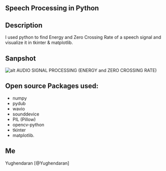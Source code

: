 ## Speech Processing in Python 

## Description

I used python to find Energy and Zero Crossing Rate of a speech signal and visualize it in tkinter & matplotlib. 

## Sanpshot

![alt AUDIO SIGNAL PROCESSING (ENERGY and ZERO CROSSING RATE)](https://i.ibb.co/2scf4nb/Capture13.png)

## Open source Packages used: 
* numpy
* pydub
* wavio
* sounddevice
* PIL (Pillow)
* opencv-python
* tkinter 
* matplotlib.

## Me

Yughendaran
[@Yughendaran]